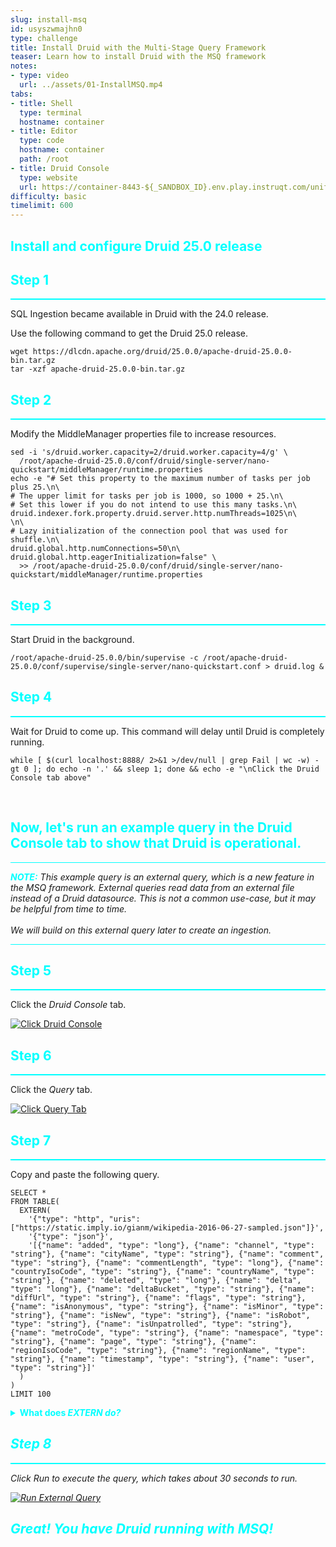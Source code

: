 ```yaml
---
slug: install-msq
id: usyszwmajhn0
type: challenge
title: Install Druid with the Multi-Stage Query Framework
teaser: Learn how to install Druid with the MSQ framework
notes:
- type: video
  url: ../assets/01-InstallMSQ.mp4
tabs:
- title: Shell
  type: terminal
  hostname: container
- title: Editor
  type: code
  hostname: container
  path: /root
- title: Druid Console
  type: website
  url: https://container-8443-${_SANDBOX_ID}.env.play.instruqt.com/unified-console.html
difficulty: basic
timelimit: 600
---
```

<h2 style="color:cyan">Install and configure Druid 25.0 release</h2>

<h2 style="color:cyan">Step 1</h2><hr style="color:cyan;background-color:cyan;height:2px">

SQL Ingestion became available in Druid with the 24.0 release.

Use the following command to get the Druid 25.0 release.

```
wget https://dlcdn.apache.org/druid/25.0.0/apache-druid-25.0.0-bin.tar.gz
tar -xzf apache-druid-25.0.0-bin.tar.gz
```

<h2 style="color:cyan">Step 2</h2><hr style="color:cyan;background-color:cyan;height:2px">

Modify the MiddleManager properties file to increase resources.

```
sed -i 's/druid.worker.capacity=2/druid.worker.capacity=4/g' \
  /root/apache-druid-25.0.0/conf/druid/single-server/nano-quickstart/middleManager/runtime.properties
echo -e "# Set this property to the maximum number of tasks per job plus 25.\n\
# The upper limit for tasks per job is 1000, so 1000 + 25.\n\
# Set this lower if you do not intend to use this many tasks.\n\
druid.indexer.fork.property.druid.server.http.numThreads=1025\n\
\n\
# Lazy initialization of the connection pool that was used for shuffle.\n\
druid.global.http.numConnections=50\n\
druid.global.http.eagerInitialization=false" \
  >> /root/apache-druid-25.0.0/conf/druid/single-server/nano-quickstart/middleManager/runtime.properties
```

<h2 style="color:cyan">Step 3</h2><hr style="color:cyan;background-color:cyan;height:2px">

Start Druid in the background.

```
/root/apache-druid-25.0.0/bin/supervise -c /root/apache-druid-25.0.0/conf/supervise/single-server/nano-quickstart.conf > druid.log &
```

<h2 style="color:cyan">Step 4</h2><hr style="color:cyan;background-color:cyan;height:2px">

Wait for Druid to come up.
This command will delay until Druid is completely running.

```
while [ $(curl localhost:8888/ 2>&1 >/dev/null | grep Fail | wc -w) -gt 0 ]; do echo -n '.' && sleep 1; done && echo -e "\nClick the Druid Console tab above"
```
<br>



<h2 style="color:cyan">Now, let's run an example query in the Druid Console tab to show that Druid is operational.</h2>

<hr style="background-color:cyan">
<p><span style="color:cyan"><strong><em>NOTE:</em></strong></span> <i>This example query is an external query, which is a new feature in the MSQ framework.
External queries read data from an external file instead of a Druid datasource.
This is not a common use-case, but it may be helpful from time to time.
<br><br>
We will build on this external query later to create an ingestion.</i></p>
<hr style="background-color:cyan">

<h2 style="color:cyan">Step 5</h2><hr style="color:cyan;background-color:cyan;height:2px">

Click the _Druid Console_ tab.

<a href="#img-5">
  <img alt="Click Druid Console" src="../assets/ClickDruidConsole.png" />
</a>
<a href="#" class="lightbox" id="img-5">
  <img alt="Click Druid Console" src="../assets/ClickDruidConsole.png" />
</a>

<h2 style="color:cyan">Step 6</h2><hr style="color:cyan;background-color:cyan;height:2px">

Click the _Query_ tab.

<a href="#img-6">
  <img alt="Click Query Tab" src="../assets/ClickQueryTab.png" />
</a>
<a href="#" class="lightbox" id="img-6">
  <img alt="Click Query Tab" src="../assets/ClickQueryTab.png" />
</a>


<h2 style="color:cyan">Step 7</h2><hr style="color:cyan;background-color:cyan;height:2px">

Copy and paste the following query.

```
SELECT *
FROM TABLE(
  EXTERN(
    '{"type": "http", "uris": ["https://static.imply.io/gianm/wikipedia-2016-06-27-sampled.json"]}',
    '{"type": "json"}',
    '[{"name": "added", "type": "long"}, {"name": "channel", "type": "string"}, {"name": "cityName", "type": "string"}, {"name": "comment", "type": "string"}, {"name": "commentLength", "type": "long"}, {"name": "countryIsoCode", "type": "string"}, {"name": "countryName", "type": "string"}, {"name": "deleted", "type": "long"}, {"name": "delta", "type": "long"}, {"name": "deltaBucket", "type": "string"}, {"name": "diffUrl", "type": "string"}, {"name": "flags", "type": "string"}, {"name": "isAnonymous", "type": "string"}, {"name": "isMinor", "type": "string"}, {"name": "isNew", "type": "string"}, {"name": "isRobot", "type": "string"}, {"name": "isUnpatrolled", "type": "string"}, {"name": "metroCode", "type": "string"}, {"name": "namespace", "type": "string"}, {"name": "page", "type": "string"}, {"name": "regionIsoCode", "type": "string"}, {"name": "regionName", "type": "string"}, {"name": "timestamp", "type": "string"}, {"name": "user", "type": "string"}]'
  )
)
LIMIT 100
```

<details>
  <summary style="color:cyan"><b>What does <i>EXTERN<i/> do?</b></summary>
<hr style="background-color:cyan">
The <i>EXTERN<i/> clause tells Druid to use an external data source (such as a file) rather than a Druid table as the basis for the query.
<hr style="background-color:cyan">
</details>

<h2 style="color:cyan">Step 8</h2><hr style="color:cyan;background-color:cyan;height:2px">

Click _Run_ to execute the query, which takes about 30 seconds to run.

<a href="#img-8">
  <img alt="Run External Query" src="../assets/RunExtQuery.png" />
</a>
<a href="#" class="lightbox" id="img-8">
  <img alt="Run External Query" src="../assets/RunExtQuery.png" />
</a>

<h2 style="color:cyan">Great! You have Druid running with MSQ!</h2>


<style type="text/css" rel="stylesheet">
.lightbox { display: none; position: fixed; justify-content: center; align-items: center; z-index: 999; top: 0; left: 0; right: 0; bottom: 0; padding: 1rem; background: rgba(0, 0, 0, 0.8); }
.lightbox:target { display: flex; }
.lightbox img { max-height: 100% }
.thumbnail:hover {
    position:fixed;
    top:-25px;
    left:-35px;
    width:500px;
    height:auto;
    display:block;
    z-index:999;
}
</style>
